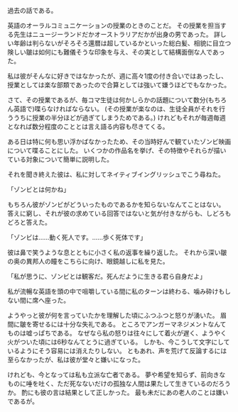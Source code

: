 過去の話である。

英語のオーラルコミュニケーションの授業のときのことだ。
その授業を担当する先生はニュージーランドだかオーストラリアだかが出身の男であった。
詳しい年齢は判らないがそろそろ還暦は超しているかといった総白髪、相貌に目立つ険しい皺は如何にも難儀そうな印象を与え、その実として結構面倒な人であった。

私は彼がそんなに好きではなかったが、週に高々1度の付き合いではあったし、授業としては楽な部類であったので合算としては強いて嫌うほどでもなかった。

さて、その授業であるが、毎コマ生徒は何かしらかの話題について数分(もちろん英語で)喋らなければならない。
(その授業が楽なのは、生徒全員がそれを行ううちに授業の半分ほどが過ぎてしまうためである。)
けれどもそれが毎週毎週となれば数分程度のこととは言え語る内容も尽きてくる。

ある日は特に何も思い浮かばなかったため、その当時好んで観ていたゾンビ映画について喋ることにした。
いくつかの作品名を挙げ、その特徴やそれらが描いている対象について簡単に説明した。

それを聞き終えた彼は、私に対してネイティブイングリッシュでこう尋ねた。

「ゾンビとは何かね」

もちろん彼がゾンビがどういったものであるかを知らないなんてことはない。
答えに窮し、それが彼の求めている回答ではないと気が付きながらも、しどろもどろと答えた。

「ゾンビは……動く死人です。……歩く死体です」

彼は鼻で笑うような息とともに小さく私の返事を繰り返した。
それから深い皺の奥の異邦人の瞳をこちらに向け、眼鏡越しに私を見た。

「私が思うに、ゾンビとは観客だ。死んだように生きる君ら自身だよ」

私が流暢な英語を頭の中で咀嚼している間に私のターンは終わる、噛み砕けもしない間に席へ座った。

ようやっと彼が何を言っていたかを理解した頃にふつふつと怒りが湧いた。
眉間に皺を寄せるには十分な失礼である。
ところでアンガーマネジメントなんてものは嘘っぱちである。
なぜなら私の怒りは往々にして着火が遅く、ようやく火がついた頃には6秒なんてとうに過ぎている。
しかも、今こうして文字にしているようにそう容易には消えたりしない。
ともあれ、声を荒げて反論するには至らなかったが、私は彼が堂々と嫌いになった。

けれども、今となっては私も立派な亡者である。
夢や希望を知らず、前向きなものに唾を吐く、ただ死なないだけの孤独な人間は果たして生きているのだろうか。
酌にも彼の言は結果として正しかった。
最も未だにあの老人のことは嫌いであるが。
